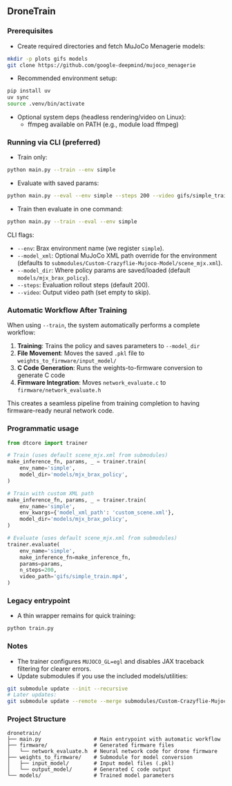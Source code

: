## DroneTrain

### Prerequisites
- Create required directories and fetch MuJoCo Menagerie models:
```bash
mkdir -p plots gifs models
git clone https://github.com/google-deepmind/mujoco_menagerie
```
- Recommended environment setup:
```bash
pip install uv
uv sync
source .venv/bin/activate
```
- Optional system deps (headless rendering/video on Linux):
  - ffmpeg available on PATH (e.g., module load ffmpeg)

### Running via CLI (preferred)
- Train only:
```bash
python main.py --train --env simple
```
- Evaluate with saved params:
```bash
python main.py --eval --env simple --steps 200 --video gifs/simple_train.mp4
```
- Train then evaluate in one command:
```bash
python main.py --train --eval --env simple
```

CLI flags:
- `--env`: Brax environment name (we register `simple`).
- `--model_xml`: Optional MuJoCo XML path override for the environment (defaults to `submodules/Custom-Crazyflie-Mujoco-Model/scene_mjx.xml`).
- `--model_dir`: Where policy params are saved/loaded (default `models/mjx_brax_policy`).
- `--steps`: Evaluation rollout steps (default 200).
- `--video`: Output video path (set empty to skip).

### Automatic Workflow After Training
When using `--train`, the system automatically performs a complete workflow:

1. **Training**: Trains the policy and saves parameters to `--model_dir`
2. **File Movement**: Moves the saved `.pkl` file to `weights_to_firmware/input_model/`
3. **C Code Generation**: Runs the weights-to-firmware conversion to generate C code
4. **Firmware Integration**: Moves `network_evaluate.c` to `firmware/network_evaluate.h`

This creates a seamless pipeline from training completion to having firmware-ready neural network code.

### Programmatic usage
```python
from dtcore import trainer

# Train (uses default scene_mjx.xml from submodules)
make_inference_fn, params, _ = trainer.train(
    env_name='simple',
    model_dir='models/mjx_brax_policy',
)

# Train with custom XML path
make_inference_fn, params, _ = trainer.train(
    env_name='simple',
    env_kwargs={'model_xml_path': 'custom_scene.xml'},
    model_dir='models/mjx_brax_policy',
)

# Evaluate (uses default scene_mjx.xml from submodules)
trainer.evaluate(
    env_name='simple',
    make_inference_fn=make_inference_fn,
    params=params,
    n_steps=200,
    video_path='gifs/simple_train.mp4',
)
```

### Legacy entrypoint
- A thin wrapper remains for quick training:
```bash
python train.py
```

### Notes
- The trainer configures `MUJOCO_GL=egl` and disables JAX traceback filtering for clearer errors.
- Update submodules if you use the included models/utilities:
```bash
git submodule update --init --recursive
# Later updates:
git submodule update --remote --merge submodules/Custom-Crazyflie-Mujoco-Model
```

### Project Structure
```
dronetrain/
├── main.py                 # Main entrypoint with automatic workflow
├── firmware/               # Generated firmware files
│   └── network_evaluate.h  # Neural network code for drone firmware
├── weights_to_firmware/    # Submodule for model conversion
│   ├── input_model/        # Input model files (.pkl)
│   └── output_model/       # Generated C code output
└── models/                 # Trained model parameters
```
